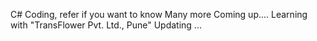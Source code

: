 C# Coding, refer if you want to know
Many more Coming up....
Learning with "TransFlower Pvt. Ltd., Pune"
Updating ...
